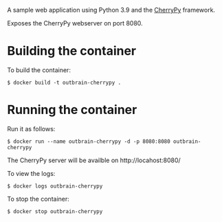 A sample web application using Python 3.9 and the
[CherryPy](http://cherrypy.org/) framework.

Exposes the CherryPy webserver on port 8080.


Building the container
========

To build the container:

```
$ docker build -t outbrain-cherrypy .
```


Running the container
======

Run it as follows:

```
$ docker run --name outbrain-cherrypy -d -p 8080:8080 outbrain-cherrypy
```

The CherryPy server will be availble on http://locahost:8080/

To view the logs:

```
$ docker logs outbrain-cherrypy
```

To stop the container:

```
$ docker stop outbrain-cherrypy
```
